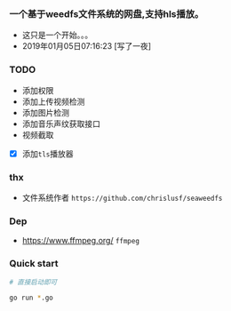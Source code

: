 ### 一个基于weedfs文件系统的网盘,支持hls播放。

  * 这只是一个开始。。。
  * 2019年01月05日07:16:23 [写了一夜]

### TODO

   * 添加权限
   * 添加上传视频检测
   * 添加图片检测
   * 添加音乐声纹获取接口
   * 视频截取
   * [x] 添加`tls`播放器


### thx 

   * 文件系统作者 `https://github.com/chrislusf/seaweedfs`
   

### Dep
    
   * https://www.ffmpeg.org/ `ffmpeg`

### Quick start 


```bash
# 直接启动即可

go run *.go

```
